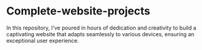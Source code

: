 # Complete-website-projects
In this repository, I've poured in hours of dedication and creativity to build a captivating website that adapts seamlessly to various devices, ensuring an exceptional user experience.

